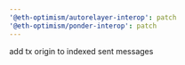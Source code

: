 ```yaml
---
'@eth-optimism/autorelayer-interop': patch
'@eth-optimism/ponder-interop': patch
---
```


add tx origin to indexed sent messages
